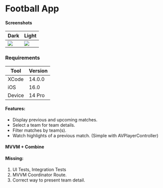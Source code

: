 # Football App

#### Screenshots

Dark | Light
--- | ---
![](./Sources/dark_mode.gif) | ![](./Sources/light_mode.gif)

### Requirements
 Tool | Version 
--- | ---
XCode | 14.0.0
iOS | 16.0
Device | 14 Pro

#### Features:
-   Display previous and upcoming matches.
-   Select a team for team details.
-   Filter matches by team(s).
-   Watch highlights of a previous match. (Simple with AVPlayerController)

#### MVVM + Combine

#### Missing:
1. UI Tests, Integration Tests
2. MVVM Coordinator Route.
3. Correct way to present team detail.
